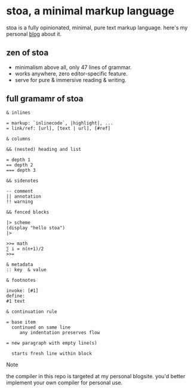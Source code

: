 # stoa, a minimal markup language

stoa is a fully opinionated, minimal, pure text markup language.
here's my personal [blog](https://jonathanyale.github.io/pages/2025/starting_point.html) about it.

## zen of stoa

-  minimalism above all, only 47 lines of grammar.
-  works anywhere, zero editor-specific feature.
-  serve for pure & immersive reading & writing.

## full gramamr of stoa

```stoa
& inlines

= markup: `inlinecode`, |highlight|, ...
= link/ref: [url], [text | url], [#ref]

& columns

&& (nested) heading and list

= depth 1
== depth 2
=== depth 3

&& sidenotes

-- comment
|| annotation
!! warning

&& fenced blocks

|> scheme
(display "hello stoa")
|>

>>= math
∑ i = n(n+1)/2
>>=

& metadata
:: key  & value

& footnotes

invoke: [#1]
define:
#1 text

& continuation rule

= base item
  continued on same line
     any indentation preserves flow

= new paragraph with empty line(s)

  starts fresh line within block
```

> [!NOTE]
> the compiler in this repo is targeted at my personal blogsite.
> you'd better implement your own compiler for personal use.

